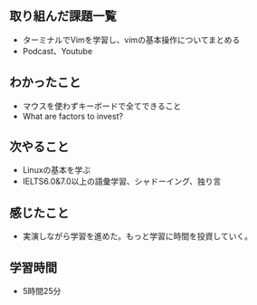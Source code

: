 ## 取り組んだ課題一覧
- ターミナルでVimを学習し、vimの基本操作についてまとめる
- Podcast、Youtube
## わかったこと
- マウスを使わずキーボードで全てできること
- What are factors to invest?
## 次やること
- Linuxの基本を学ぶ
- IELTS6.0&7.0以上の語彙学習、シャドーイング、独り言
## 感じたこと
- 実演しながら学習を進めた。もっと学習に時間を投資していく。
## 学習時間
- 5時間25分
